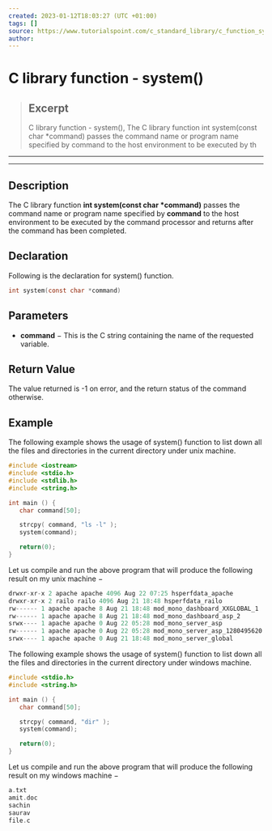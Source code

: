```yaml
---
created: 2023-01-12T18:03:27 (UTC +01:00)
tags: []
source: https://www.tutorialspoint.com/c_standard_library/c_function_system.htm
author: 
---
```


# C library function - system()

> ## Excerpt
> C library function - system(),  The C library function int system(const char *command) passes the command name or program name specified by command to the host environment to be executed by th

---
---

  

## Description

The C library function **int system(const char \*command)** passes the command name or program name specified by **command** to the host environment to be executed by the command processor and returns after the command has been completed.

## Declaration

Following is the declaration for system() function.

```c
int system(const char *command)
```

## Parameters

-   **command** − This is the C string containing the name of the requested variable.
    

## Return Value

The value returned is -1 on error, and the return status of the command otherwise.

## Example

The following example shows the usage of system() function to list down all the files and directories in the current directory under unix machine.

```c
#include <iostream>
#include <stdio.h>
#include <stdlib.h>
#include <string.h>

int main () {
   char command[50];

   strcpy( command, "ls -l" );
   system(command);

   return(0);
} 
```

Let us compile and run the above program that will produce the following result on my unix machine −

```c
drwxr-xr-x 2 apache apache 4096 Aug 22 07:25 hsperfdata_apache
drwxr-xr-x 2 railo railo 4096 Aug 21 18:48 hsperfdata_railo
rw------ 1 apache apache 8 Aug 21 18:48 mod_mono_dashboard_XXGLOBAL_1
rw------ 1 apache apache 8 Aug 21 18:48 mod_mono_dashboard_asp_2
srwx---- 1 apache apache 0 Aug 22 05:28 mod_mono_server_asp
rw------ 1 apache apache 0 Aug 22 05:28 mod_mono_server_asp_1280495620
srwx---- 1 apache apache 0 Aug 21 18:48 mod_mono_server_global

```

The following example shows the usage of system() function to list down all the files and directories in the current directory under windows machine.

```c
#include <stdio.h>
#include <string.h>

int main () {
   char command[50];

   strcpy( command, "dir" );
   system(command);

   return(0);
} 
```

Let us compile and run the above program that will produce the following result on my windows machine −

```c
a.txt
amit.doc
sachin
saurav
file.c

```


